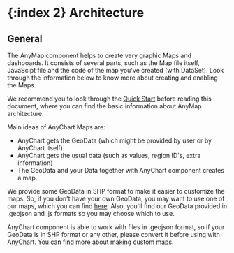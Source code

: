 {:index 2}
Architecture
===========

## General

The AnyMap component helps to create very graphic Maps and dashboards. It consists of several parts, such as the Map file itself, 
JavaScipt file and the code of the map you've created (with DataSet). Look through the information below to know more about creating and enabling the Maps.

We recommend you to look through the [Quick Start](./Quick_Start) before reading this document, where you can find the basic information about AnyMap architecture.

Main ideas of AnyChart Maps are:

 - AnyChart gets the GeoData (which might be provided by user or by AnyChart itself)
 - AnyChart gets the usual data (such as values, region ID's, extra information)
 - The GeoData and your Data together with AnyChart component creates a map.
 
We provide some GeoData in SHP format to make it easier to customize the maps. So, if you don't have your own GeoData, you may want to use one of our maps, which you can find [here](./Maps_List). 
Also, you'll find our GeoData provided in .geojson and .js formats so you may choose which to use.
  
<!-- TopoJSON is smaller in size but the GeoJSON is more simple, so it's up to you which option to choose.-->

AnyChart component is able to work with files in .geojson format, so if your GeoData is in SHP format or any other, please convert it before using with AnyChart. You can find more about [making custom maps](./Custom_GeoJson_Maps).

